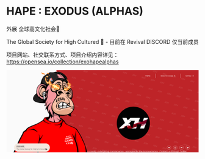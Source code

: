 # HAPE : EXODUS (ALPHAS)

外展
全球高文化社会🦍

The Global Society for High Cultured 🦍 - 目前在 Revival DISCORD 仅当前成员

项目网站、社交联系方式、项目介绍内容详见：https://opensea.io/collection/exohapealphas

![nft](3234231123.png)
